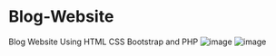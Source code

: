 # Blog-Website
Blog Website Using HTML CSS Bootstrap and PHP
![image](https://user-images.githubusercontent.com/47054385/157141835-53f7a448-90d2-4ec9-91e5-5a3e71cd9372.png)
![image](https://user-images.githubusercontent.com/47054385/157141931-ee4baa9b-4d60-4f8c-8fea-cfc57dd4ae7f.png)
